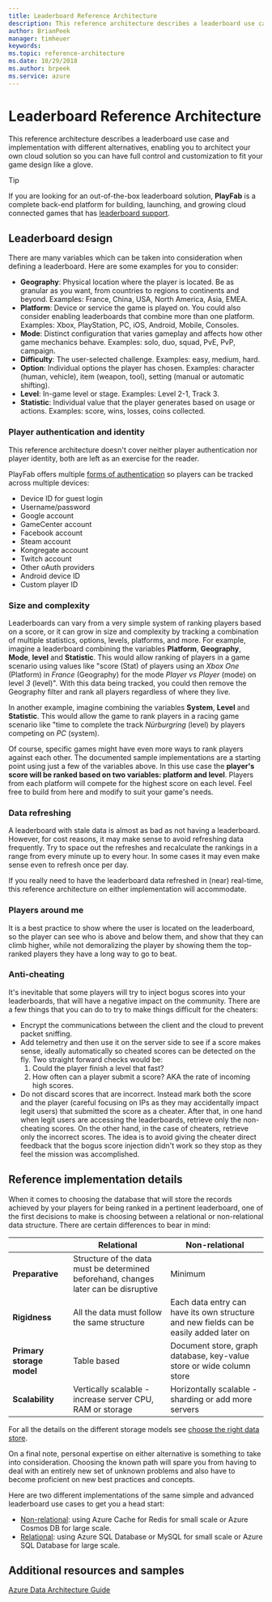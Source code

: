 ```yaml
---
title: Leaderboard Reference Architecture
description: This reference architecture describes a leaderboard use case and implementation with different alternatives, enabling you to architect your own cloud solution so you can have full control and customization to fit your game design like a glove.
author: BrianPeek
manager: timheuer
keywords: 
ms.topic: reference-architecture
ms.date: 10/29/2018
ms.author: brpeek
ms.service: azure
---
```


# Leaderboard Reference Architecture

This reference architecture describes a leaderboard use case and implementation with different alternatives, enabling you to architect your own cloud solution so you can have full control and customization to fit your game design like a glove.

> [!TIP]
> If you are looking for an out-of-the-box leaderboard solution, **PlayFab** is a complete back-end platform for building, launching, and growing cloud connected games that has [leaderboard support](https://docs.microsoft.com/gaming/playfab/features/social/tournaments-leaderboards/).

## Leaderboard design

There are many variables which can be taken into consideration when defining a leaderboard. Here are some examples for you to consider:

- **Geography**: Physical location where the player is located. Be as granular as you want, from countries to regions to continents and beyond. Examples: France, China, USA, North America, Asia, EMEA.
- **Platform**: Device or service the game is played on. You could also consider enabling leaderboards that combine more than one platform. Examples: Xbox, PlayStation, PC, iOS, Android, Mobile, Consoles.
- **Mode**: Distinct configuration that varies gameplay and affects how other game mechanics behave. Examples: solo, duo, squad, PvE, PvP, campaign.
- **Difficulty**: The user-selected challenge. Examples: easy, medium, hard.
- **Option**: Individual options the player has chosen. Examples: character (human, vehicle), item (weapon, tool), setting (manual or automatic shifting).
- **Level**: In-game level or stage. Examples: Level 2-1, Track 3.
- **Statistic**: Individual value that the player generates based on usage or actions. Examples: score, wins, losses, coins collected.

### Player authentication and identity

This reference architecture doesn't cover neither player authentication nor player identity, both are left as an exercise for the reader.

PlayFab offers multiple [forms of authentication](https://docs.microsoft.com/gaming/playfab/#pivot=documentation&panel=authentication) so players can be tracked across multiple devices:

- Device ID for guest login
- Username/password
- Google account
- GameCenter account
- Facebook account
- Steam account
- Kongregate account
- Twitch account
- Other oAuth providers
- Android device ID
- Custom player ID

### Size and complexity

Leaderboards can vary from a very simple system of ranking players based on a score, or it can grow in size and complexity by tracking a combination of multiple statistics, options, levels, platforms, and more. For example, imagine a leaderboard combining the variables **Platform**, **Geography**, **Mode**, **level** and **Statistic**.  This would allow ranking of players in a game scenario using values like "score (Stat) of players using an *Xbox One* (Platform) in *France* (Geography) for the mode *Player vs Player* (mode) on level *3* (level)". With this data being tracked, you could then remove the Geography filter and rank all players regardless of where they live.

In another example, imagine combining the variables **System**, **Level** and **Statistic**. This would allow the game to rank players in a racing game scenario like "time to complete the track *Nürburgring* (level) by players competing on *PC* (system).

Of course, specific games might have even more ways to rank players against each other. The documented sample implementations are a starting point using just a few of the variables above. In this use case the **player's score will be ranked based on two variables: platform and level**. Players from each platform will compete for the highest score on each level. Feel free to build from here and modify to suit your game's needs.

### Data refreshing

A leaderboard with stale data is almost as bad as not having a leaderboard. However, for cost reasons, it may make sense to avoid refreshing data frequently. Try to space out the refreshes and recalculate the rankings in a range from every minute up to every hour. In some cases it may even make sense even to refresh once per day.

If you really need to have the leaderboard data refreshed in (near) real-time, this reference architecture on either implementation will accommodate.

### Players around me

It is a best practice to show where the user is located on the leaderboard, so the player can see who is above and below them, and show that they can climb higher, while not demoralizing the player by showing them the top-ranked players they have a long way to go to beat.

### Anti-cheating

It's inevitable that some players will try to inject bogus scores into your leaderboards, that will have a negative impact on the community. There are a few things that you can do to try to make things difficult for the cheaters:

- Encrypt the communications between the client and the cloud to prevent packet sniffing.
- Add telemetry and then use it on the server side to see if a score makes sense, ideally automatically so cheated scores can be detected on the fly. Two straight forward checks would be:
    1. Could the player finish a level that fast?
    2. How often can a player submit a score? AKA the rate of incoming high scores.
- Do not discard scores that are incorrect. Instead mark both the score and the player (careful focusing on IPs as they may accidentally impact legit users) that submitted the score as a cheater. After that, in one hand when legit users are accessing the leaderboards, retrieve only the non-cheating scores. On the other hand, in the case of cheaters, retrieve only the incorrect scores. The idea is to avoid giving the cheater direct feedback that the bogus score injection didn't work so they stop as they feel the mission was accomplished.

## Reference implementation details

When it comes to choosing the database that will store the records achieved by your players for being ranked in a pertinent leaderboard, one of the first decisions to make is choosing between a relational or non-relational data structure. There are certain differences to bear in mind:

||Relational|Non-relational|
|----------|----------|-----------|
|**Preparative**|Structure of the data must be determined beforehand, changes later can be disruptive|Minimum|
|**Rigidness**|All the data must follow the same structure|Each data entry can have its own structure and new fields can be easily added later on|
|**Primary storage model**|Table based|Document store, graph database, key-value store or wide column store|
|**Scalability**|Vertically scalable - increase server CPU, RAM or storage|Horizontally scalable - sharding or add more servers|

For all the details on the different storage models see [choose the right data store](https://docs.microsoft.com/azure/architecture/guide/technology-choices/data-store-overview).

On a final note, personal expertise on either alternative is something to take into consideration. Choosing the known path will spare you from having to deal with an entirely new set of unknown problems and also have to become proficient on new best practices and concepts.

Here are two different implementations of the same simple and advanced leaderboard use cases to get you a head start:

- [Non-relational](./leaderboard-non-relational.md): using Azure Cache for Redis for small scale or Azure Cosmos DB for large scale.
- [Relational](./leaderboard-relational.md): using Azure SQL Database or MySQL for small scale or Azure SQL Database for large scale.

## Additional resources and samples

[Azure Data Architecture Guide](https://docs.microsoft.com/azure/architecture/data-guide/)